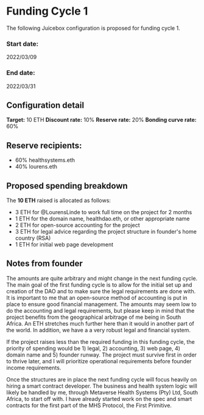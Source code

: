 # Funding Cycle 1

The following Juicebox configuration is proposed for funding cycle 1.

### Start date:
2022/03/09

### End date:
2022/03/31

## Configuration detail
**Target:** 10 ETH
**Discount rate:** 10%
**Reserve rate:** 20%
**Bonding curve rate:** 60%

## Reserve recipients:
- 60% healthsystems.eth
- 40% lourens.eth

## Proposed spending breakdown
The **10 ETH** raised is allocated as follows:
- 3 ETH for @LourensLinde to work full time on the project for 2 months
- 1 ETH for the domain name, healthdao.eth, or other appropriate name
- 2 ETH for open-source accounting for the project
- 3 ETH for legal advice regarding the project structure in founder's home country (RSA)
- 1 ETH for initial web page development

## Notes from founder

The amounts are quite arbitrary and might change in the next funding cycle. The main goal of the first funding cycle is to allow for the initial set up and creation of the DAO and to make sure the legal requirements are done with. It is important to me that an open-source method of accounting is put in place to ensure good financial management. The amounts may seem low to do the accounting and legal requirements, but please keep in mind that the project benefits from the geographical arbitrage of me being in South Africa. An ETH stretches much further here than it would in another part of the world. In addition, we have a a very robust legal and financial system. 

If the project raises less than the required funding in this funding cycle, the priority of spending would be 1) legal, 2) accounting, 3) web page, 4) domain name and 5) founder runway. The project must survive first in order to thrive later, and I will prioritize operational requirements before founder income requirements.

Once the structures are in place the next funding cycle will focus heavily on hiring a smart contract developer. The business and health system logic will likely be handled by me, through Metaverse Health Systems (Pty) Ltd, South Africa, to start off with. I have already started work on the spec and smart contracts for the first part of the MHS Protocol, the First Primitive.
